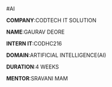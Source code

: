 #AI

**COMPANY**:CODTECH IT SOLUTION

**NAME**:GAURAV DEORE

**INTERN IT**:CODHC216

**DOMAIN**:ARTIFICIAL INTELLIGENCE(AI)

**DURATION**:4 WEEKS

**MENTOR**:SRAVANI MAM
